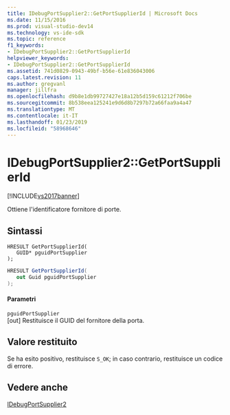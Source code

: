 ```yaml
---
title: IDebugPortSupplier2::GetPortSupplierId | Microsoft Docs
ms.date: 11/15/2016
ms.prod: visual-studio-dev14
ms.technology: vs-ide-sdk
ms.topic: reference
f1_keywords:
- IDebugPortSupplier2::GetPortSupplierId
helpviewer_keywords:
- IDebugPortSupplier2::GetPortSupplierId
ms.assetid: 741d0829-0943-49bf-b56e-61e836043006
caps.latest.revision: 11
ms.author: gregvanl
manager: jillfra
ms.openlocfilehash: d9b8e1db99727427e18a12b5d159c61212f706be
ms.sourcegitcommit: 8b538eea125241e9d6d8b7297b72a66faa9a4a47
ms.translationtype: MT
ms.contentlocale: it-IT
ms.lasthandoff: 01/23/2019
ms.locfileid: "58968646"
---
```

# <a name="idebugportsupplier2getportsupplierid"></a>IDebugPortSupplier2::GetPortSupplierId
[!INCLUDE[vs2017banner](../../../includes/vs2017banner.md)]

Ottiene l'identificatore fornitore di porte.  
  
## <a name="syntax"></a>Sintassi  
  
```cpp#  
HRESULT GetPortSupplierId(   
   GUID* pguidPortSupplier  
);  
```  
  
```csharp  
HRESULT GetPortSupplierId(   
   out Guid pguidPortSupplier  
);  
```  
  
#### <a name="parameters"></a>Parametri  
 `pguidPortSupplier`  
 [out] Restituisce il GUID del fornitore della porta.  
  
## <a name="return-value"></a>Valore restituito  
 Se ha esito positivo, restituisce `S_OK`; in caso contrario, restituisce un codice di errore.  
  
## <a name="see-also"></a>Vedere anche  
 [IDebugPortSupplier2](../../../extensibility/debugger/reference/idebugportsupplier2.md)
